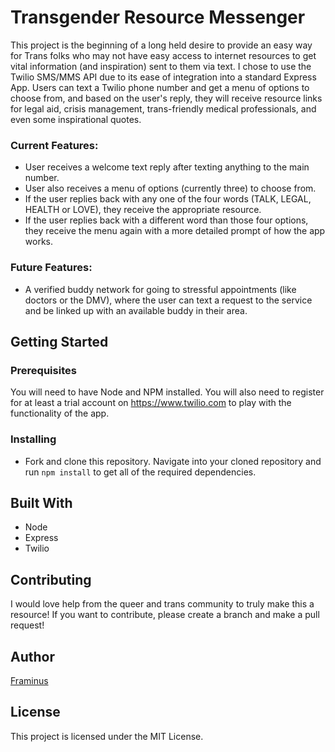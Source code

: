 # Transgender Resource Messenger

This project is the beginning of a long held desire to provide an easy way for Trans folks who may not have easy access to internet resources to get vital information (and inspiration) sent to them via text. I chose to use the Twilio SMS/MMS API due to its ease of integration into a standard Express App. Users can text a Twilio phone number and get a menu of options to choose from, and based on the user's reply, they will receive resource links for legal aid, crisis management, trans-friendly medical professionals, and even some inspirational quotes.

### Current Features:

- User receives a welcome text reply after texting anything to the main number.
- User also receives a menu of options (currently three) to choose from.
- If the user replies back with any one of the four words (TALK, LEGAL, HEALTH or LOVE), they receive the appropriate resource.
- If the user replies back with a different word than those four options, they receive the menu again with a more detailed prompt of how the app works.

### Future Features:

- A verified buddy network for going to stressful appointments (like doctors or the DMV), where the user can text a request to the service and be linked up with an available buddy in their area.

## Getting Started

### Prerequisites

You will need to have Node and NPM installed. You will also need to register for at least a trial account on https://www.twilio.com to play with the functionality of the app.

### Installing

- Fork and clone this repository. Navigate into your cloned repository and run ```npm install``` to get all of the required dependencies.

## Built With

- Node
- Express
- Twilio

## Contributing

I would love help from the queer and trans community to truly make this a resource! If you want to contribute, please create a branch and make a pull request!

## Author
[Framinus](https://github.com/Framinus)

## License
This project is licensed under the MIT License.
